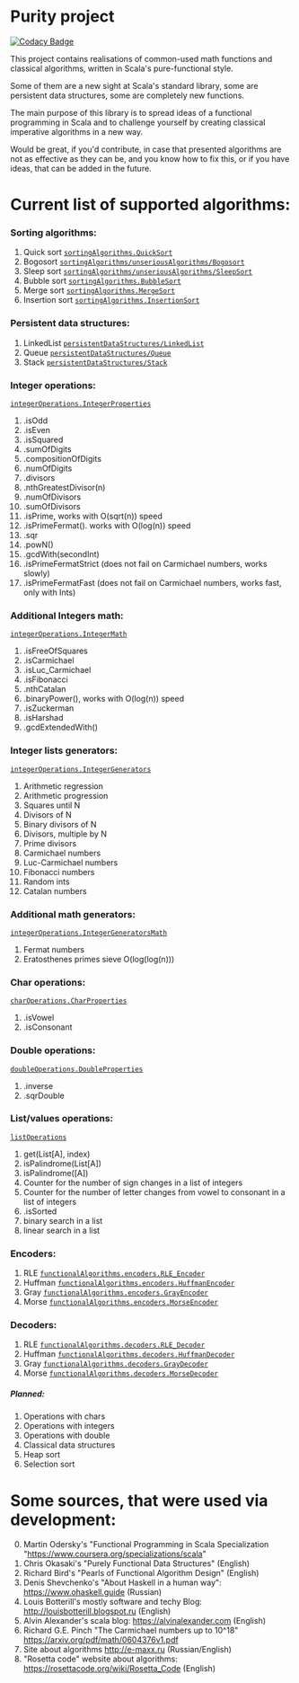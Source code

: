 

# Purity project 

[![Codacy Badge](https://api.codacy.com/project/badge/Grade/7b1a99f92fb34e7487bdaa1a145e3bc8)](https://app.codacy.com/app/ditekunov/Purity-Project?utm_source=github.com&utm_medium=referral&utm_content=ditekunov/Purity-Project&utm_campaign=badger)

This project contains realisations of common-used math functions and classical algorithms, written in Scala's pure-functional style.

Some of them are a new sight at Scala's standard library, some are persistent data structures, some are completely new functions.

The main purpose of this library is to spread ideas of a functional programming in Scala and to challenge yourself by creating classical imperative algorithms in a new way.

Would be great, if you'd contribute, in case that presented algorithms are not as effective as they can be, and you know how to fix this, or if you have ideas, that can be added in the future.

# Current list of supported algorithms:

### Sorting algorithms:
1) Quick sort [`sortingAlgorithms.QuickSort`](src/main/scala/sortingAlgorithms/QuickSort.scala)
2) Bogosort  [`sortingAlgorithms/unseriousAlgorithms/Bogosort`](src/main/scala/sortingAlgorithms/unseriousAlgorithms/Bogosort.scala)
3) Sleep sort [`sortingAlgorithms/unseriousAlgorithms/SleepSort`](src/main/scala/sortingAlgorithms/unseriousAlgorithms/SleepSort.scala)
4) Bubble sort [`sortingAlgorithms.BubbleSort`](src/main/scala/sortingAlgorithms/BubbleSort.scala)
5) Merge sort [`sortingAlgorithms.MergeSort`](src/main/scala/sortingAlgorithms/MergeSort.scala)
6) Insertion sort [`sortingAlgorithms.InsertionSort`](src/main/scala/sortingAlgorithms/InsertionSort.scala)

### Persistent data structures:
1) LinkedList [`persistentDataStructures/LinkedList`](src/main/scala/persistentDataStructures/LinkedList.scala)
2) Queue [`persistentDataStructures/Queue`](src/main/scala/persistentDataStructures/Queue.scala)
3) Stack [`persistentDataStructures/Stack`](src/main/scala/persistentDataStructures/Stack.scala)

### Integer operations:
[`integerOperations.IntegerProperties`](src/main/scala/integerOperations/IntegerProperties.scala)
1) .isOdd 
2) .isEven
3) .isSquared
4) .sumOfDigits
5) .compositionOfDigits
6) .numOfDigits
7) .divisors
10) .nthGreatestDivisor(n)
11) .numOfDivisors
12) .sumOfDivisors
13) .isPrime, works with O(sqrt(n)) speed
14) .isPrimeFermat(). works with O(log(n)) speed
15) .sqr
16) .powN()
17) .gcdWith(secondInt)
18) .isPrimeFermatStrict (does not fail on Carmichael numbers, works slowly)
19) .isPrimeFermatFast (does not fail on Carmichael numbers, works fast, only with Ints)

### Additional Integers math:
[`integerOperations.IntegerMath`](src/main/scala/integerOperations/IntegerMath.scala)
1) .isFreeOfSquares
2) .isCarmichael
3) .isLuc_Carmichael
4) .isFibonacci
5) .nthCatalan
6) .binaryPower(), works with O(log(n)) speed
7) .isZuckerman
8) .isHarshad
9) .gcdExtendedWith()

### Integer lists generators:
[`integerOperations.IntegerGenerators`](src/main/scala/integerOperations/IntegerGenerators.scala)
1) Arithmetic regression
2) Arithmetic progression
3) Squares until N
4) Divisors of N
5) Binary divisors of N
6) Divisors, multiple by N
7) Prime divisors
8) Carmichael numbers
9) Luc-Carmichael numbers
10) Fibonacci numbers
11) Random ints
12) Catalan numbers

### Additional math generators:
[`integerOperations.IntegerGeneratorsMath`](src/main/scala/integerOperations/IntegerGeneratorsMath.scala)
1) Fermat numbers
2) Eratosthenes primes sieve O(log(log(n)))

### Char operations:
[`charOperations.CharProperties`](src/main/scala/charOperations/CharProperties.scala)
1) .isVowel
2) .isConsonant

### Double operations:
[`doubleOperations.DoubleProperties`](src/main/scala/doubleOperations/DoubleProperties.scala)
1) .inverse
2) .sqrDouble

### List/values operations:
[`listOperations`](src/main/scala/listOperations)
1) get(List[A], index)
2) isPalindrome(List[A])
3) isPalindrome([A])
3) Counter for the number of sign changes in a list of integers
4) Counter for the number of letter changes from vowel to consonant in a list of integers
5) .isSorted
6) binary search in a list
7) linear search in a list

### Encoders:
1) RLE [`functionalAlgorithms.encoders.RLE_Encoder`](src/main/scala/cryptographyOperations/encoders/RLE_Encoder.scala)
2) Huffman [`functionalAlgorithms.encoders.HuffmanEncoder`](src/main/scala/cryptographyOperations/encoders/HuffmanEncoder.scala)
3) Gray [`functionalAlgorithms.encoders.GrayEncoder`](src/main/scala/cryptographyOperations/encoders/GrayEncoder.scala)
4) Morse [`functionalAlgorithms.encoders.MorseEncoder`](src/main/scala/cryptographyOperations/encoders/MorseEncoder.scala)

### Decoders:
1) RLE [`functionalAlgorithms.decoders.RLE_Decoder`](src/main/scala/cryptographyOperations/decoders/RLE_Decoder.scala)
2) Huffman [`functionalAlgorithms.decoders.HuffmanDecoder`](src/main/scala/cryptographyOperations/decoders/HuffmanDecoder.scala)
3) Gray [`functionalAlgorithms.decoders.GrayDecoder`](src/main/scala/cryptographyOperations/decoders/GrayDecoder.scala)
4) Morse [`functionalAlgorithms.decoders.MorseDecoder`](src/main/scala/cryptographyOperations/decoders/MorseDecoder.scala)

##### Planned:
1) Operations with chars
2) Operations with integers
3) Operations with double
4) Classical data structures
5) Heap sort
6) Selection sort



# Some sources, that were used via development:

0) Martin Odersky's "Functional Programming in Scala Specialization "https://www.coursera.org/specializations/scala"
1) Chris Okasaki's "Purely Functional Data Structures" (English)
2) Richard Bird's "Pearls of Functional Algorithm Design" (English)
3) Denis Shevchenko's "About Haskell in a human way": https://www.ohaskell.guide (Russian)
4) Louis Botterill's mostly software and techy Blog: http://louisbotterill.blogspot.ru (English)
5) Alvin Alexander's scala blog: https://alvinalexander.com (English)
6) Richard G.E. Pinch "The Carmichael numbers up to 10^18" https://arxiv.org/pdf/math/0604376v1.pdf
7) Site about algorithms http://e-maxx.ru (Russian/English)
8) "Rosetta code" website about algorithms: https://rosettacode.org/wiki/Rosetta_Code (English)
